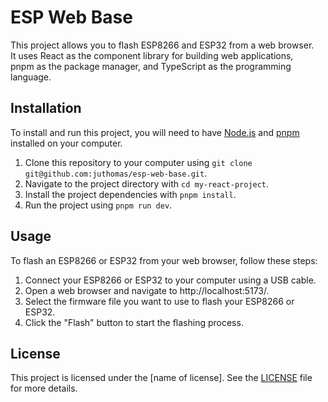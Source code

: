 # ESP Web Base
This project allows you to flash ESP8266 and ESP32 from a web browser.  
It uses React as the component library for building web applications,  
pnpm as the package manager, and TypeScript as the programming language.  

## Installation
To install and run this project, you will need to have <a href="https://nodejs.org/tr/download/package-manager/" target="_blank">Node.js</a> and <a href="https://pnpm.io/installation#using-npm" target="_blank">pnpm</a> installed on your computer.

1. Clone this repository to your computer using `git clone git@github.com:juthomas/esp-web-base.git`.  
2. Navigate to the project directory with `cd my-react-project`.  
3. Install the project dependencies with `pnpm install`.  
4. Run the project using `pnpm run dev`.  

## Usage
To flash an ESP8266 or ESP32 from your web browser, follow these steps:

1. Connect your ESP8266 or ESP32 to your computer using a USB cable.
2. Open a web browser and navigate to http://localhost:5173/.
3. Select the firmware file you want to use to flash your ESP8266 or ESP32.
4. Click the "Flash" button to start the flashing process.

## License
This project is licensed under the [name of license]. See the [LICENSE](LICENSE) file for more details.